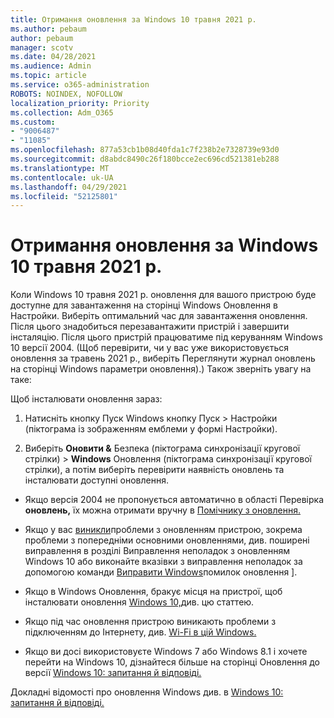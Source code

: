 ```yaml
---
title: Отримання оновлення за Windows 10 травня 2021 р.
ms.author: pebaum
author: pebaum
manager: scotv
ms.date: 04/28/2021
ms.audience: Admin
ms.topic: article
ms.service: o365-administration
ROBOTS: NOINDEX, NOFOLLOW
localization_priority: Priority
ms.collection: Adm_O365
ms.custom:
- "9006487"
- "11085"
ms.openlocfilehash: 877a53cb1b08d40fda1c7f238b2e7328739e93d0
ms.sourcegitcommit: d8abdc8490c26f180bcce2ec696cd521381eb288
ms.translationtype: MT
ms.contentlocale: uk-UA
ms.lasthandoff: 04/29/2021
ms.locfileid: "52125801"
---
```

# <a name="get-the-windows-10-may-2021-update"></a>Отримання оновлення за Windows 10 травня 2021 р.

Коли Windows 10 травня 2021 р. оновлення для вашого пристрою буде доступне для завантаження на сторінці Windows Оновлення в Настройки. Виберіть оптимальний час для завантаження оновлення. Після цього знадобиться перезавантажити пристрій і завершити інсталяцію. Після цього пристрій працюватиме під керуванням Windows 10 версії 2004. (Щоб перевірити, чи у вас уже використовується оновлення  за травень 2021 р., виберіть Переглянути журнал оновлень на сторінці Windows параметри оновлення).) Також зверніть увагу на таке:  

Щоб інсталювати оновлення зараз:

1. Натисніть кнопку Пуск Windows кнопку Пуск > Настройки (піктограма із зображенням емблеми у формі Настройки).

1. Виберіть **Оновити &** Безпека (піктограма синхронізації кругової стрілки) > **Windows** Оновлення (піктограма синхронізації кругової стрілки), а потім виберіть перевірити наявність оновлень та інсталювати доступні оновлення.  

- Якщо версія 2004 не пропонується автоматично в області Перевірка **оновлень,** їх можна отримати вручну в [Помічнику з оновлення.](https://www.microsoft.com/software-download/windows10)

- Якщо у вас [виникли](https://support.microsoft.com/windows/troubleshoot-problems-updating-windows-10-188c2b0f-10a7-d72f-65b8-32d177eb136c)проблеми з оновленням пристрою, зокрема проблеми з попередніми основними оновленнями, див. поширені виправлення в розділі Виправлення неполадок з оновленням Windows 10 або виконайте вказівки з виправлення неполадок за допомогою команди [Виправити Windows](https://support.microsoft.com/sbs/windows/fix-windows-update-errors-18b693b5-7818-5825-8a7e-2a4a37d6d787)помилок оновлення ].

- Якщо в Windows Оновлення, бракує місця на пристрої, щоб інсталювати оновлення [Windows 10,](https://support.microsoft.com/help/4013876)див. цю статтею.

- Якщо під час оновлення пристрою виникають проблеми з підключенням до Інтернету, див. [Wi-Fi в цій Windows.](https://support.microsoft.com/windows/fix-wi-fi-connection-issues-in-windows-9424a1f7-6a3b-65a6-4d78-7f07eee84d2c)

- Якщо ви досі використовуєте Windows 7 або Windows 8.1 і хочете перейти на Windows 10, дізнайтеся більше на сторінці Оновлення до версії [Windows 10: запитання й відповіді.](https://support.microsoft.com/windows/upgrade-to-windows-10-faq-cce52341-7943-594e-72ce-e1cf00382445)

Докладні відомості про оновлення Windows див. в [Windows 10: запитання й відповіді.](https://support.microsoft.com/windows/windows-update-faq-8a903416-6f45-0718-f5c7-375e92dddeb2)


